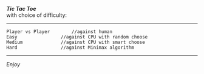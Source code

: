 ***Tic Tac Toe***   
with choice of difficulty:
___
```
Player vs Player		//against human
Easy				//against CPU with random choose		
Medium				//against CPU with smart choose
Hard				//against Minimax algorithm
```
___
_Enjoy_  